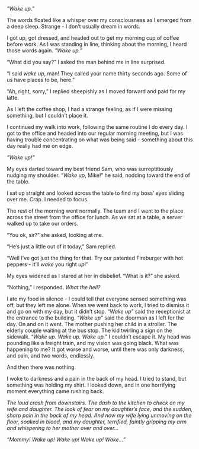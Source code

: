 *”Wake up.”*

The words floated like a whisper over my consciousness as I emerged from a deep sleep. Strange - I don’t usually dream in words. 

I got up, got dressed, and headed out to get my morning cup of coffee before work. As I was standing in line, thinking about the morning, I heard those words again. *”Wake up.”*

“What did you say?” I asked the man behind me in line surprised. 

“I said *wake up*, man!  They called your name thirty seconds ago. Some of us have places to be, here.”

“Ah, right, sorry,” I replied sheepishly as I moved forward and paid for my latte. 

As I left the coffee shop, I had a strange feeling, as if I were missing something, but I couldn’t place it. 

I continued my walk into work, following the same routine I do every day. I got to the office and headed into our regular morning meeting, but I was having trouble concentrating on what was being said - something about this day really had me on edge. 

*”Wake up!”*

My eyes darted toward my best friend Sam, who was surreptitiously nudging my shoulder. “*Wake up*, Mike!” he said, nodding toward the end of the table. 

I sat up straight and looked across the table to find my boss’ eyes sliding over me. Crap. I needed to focus. 

The rest of the morning went normally. The team and I went to the place across the street from the office for lunch. As we sat at a table, a server walked up to take our orders. 

“You ok, sir?” she asked, looking at me. 

“He’s just a little out of it today,” Sam replied. 

“Well I’ve got just the thing for that. Try our patented Fireburger with hot peppers - it’ll *wake* you right *up*!”

My eyes widened as I stared at her in disbelief. “What is it?” she asked. 

“Nothing,” I responded. *What the hell?*

I ate my food in silence - I could tell that everyone sensed something was off, but they left me alone. When we went back to work, I tried to dismiss it and go on with my day, but it didn’t stop. “*Wake up*” said the receptionist at the entrance to the building. “*Wake up*” said the doorman as I left for the day. On and on it went. The mother pushing her child in a stroller. The elderly couple waiting at the bus stop. The kid twirling a sign on the sidewalk. “*Wake up.  Wake up. Wake up.*” I couldn’t escape it. My head was pounding like a freight train, and my vision was going black. What was happening to me? It got worse and worse, until there was only darkness, and pain, and two words, endlessly. 

And then there was nothing. 

I woke to darkness and a pain in the back of my head. I tried to stand, but something was holding my shirt. I looked down, and in one horrifying moment everything came rushing back. 

*The loud crash from downstairs. The dash to the kitchen to check on my wife and daughter. The look of fear on my daughter’s face, and the sudden, sharp pain in the back of my head. And now my wife lying unmoving on the floor, soaked in blood, and my daughter, terrified, faintly gripping my arm and whispering to her mother over and over…*

*“Mommy! Wake up! Wake up! Wake up! Wake…”*